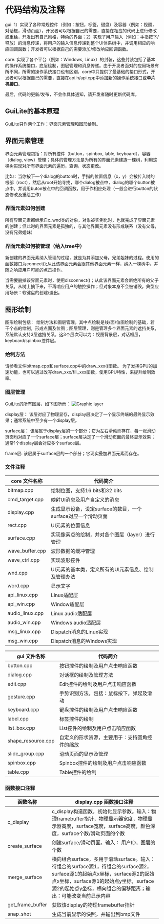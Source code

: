 # 代码结构及注释
gui: 1）实现了各种常规控件（例如：按钮，标签，键盘）及容器（例如：视窗，对话框，滑动页面），开发者可以根据自己的需要，直接在相应的代码上进行修改或重绘，开发出有自己风格，特色的界面；2）实现了用户输入（例如：手指按下/释放）的消息传递，将用户的输入信息传递到整个UI体系树中，并调用相应的响应回调函数；开发者可以根据自己的需要添加/修改响应回调函数。

core: 实现了各个平台（例如：Windows, Linux）的封装，这些封装包括了基本的操作系统接口，底层绘制，图层管理和消息传递。由于开发者面对的应用场景有所不同，所需的操作系统接口也有区别，core中只提供了最基础的接口形式，开发者可以根据自己的需要，直接在api.h/api.cpp中添加新的操作系统接口或**单片机接口**。

最后，代码的更新/发布，不会作具体通知，请开发者随时更新代码库。

## GuiLite的基本原理
GuiLite只作两个工作：界面元素管理和图形绘制。

## 界面元素管理
界面元素管理包括：对所有控件（button，spinbox, lable, keyboard），容器（dialog, view）管理；具体的管理方法是为所有的界面元素建造一棵树，利用这棵树实现对所有界面元素的遍历，查询，状态更改。

比如：当你按下一个dialog的button时，手指的位置信息（x，y）会被传入树的根部（root），然后从root开始寻找，哪个dialog被点中，dialog的哪个button被点中，并调用buton被点中的回调函数，用于作相应处理（一般会进行button的状态修改及重绘工作）

### 界面元素如何创建
所有界面元素都继承自c_wnd类的对象，对象被实例化时，也就完成了界面元素的创建；但此时的界面元素是孤独的，与其他界面元素没有形成联系（没有父母，没有兄弟姐妹）

### 界面元素如何被管理（纳入tree中）
新创建的界面元素纳入管理的过程，就是为其添加父母，兄弟姐妹的过程。使用的函数接口为connect();从此该界面元素会跟其他界面元素一样，纳入一棵树中，并随之响应用户可能的点击操作。

当需要删掉该界面元素时，使用disconnect()；从此该界面元素会断绝所有的父子关系，从树上摘下来，不再响应用户的触控操作；但对象本身不会被销毁。典型应用场景：软键盘的创建/退出。

## 图形绘制
图形绘制包括： 绘制方法和图层管理。其中点绘制是线/面/位图绘制的基础，若干个点的绘制，形成点面及位图；图层管理，则是管理多个界面元素的遮挡关系，系统默认支持3层遮挡关系，这3个层次可以为：视图背景层，对话框层，keyboard/spinbox控件层。

### 绘制方法
请参看文件bitmap.cpp和surface.cpp中的draw_xxx()函数。
为了发挥GPU的加速功能，也可以通过改写draw_xxx/fill_xxx函数，使用GPU特性，来提升绘制效率。
### 图层管理
GuiLite的所有图层，如下图所示：
![Graphic layer](GraphicLayer.png)

display层：
该层对应了物理显存，display层决定了一个显示终端的最终显示效果；通常系统中至少有一个display层。

surface层：
该层属于display层的一个部分；它为左右滑动而存在，每一张滑动页面均对应了一个surface层；surface层决定了一个滑动页面的最终显示效果；通常1个display层会对应多个surface层。

frame层:
该层属于surface层的一个部分；它现实叠加界面元素而存在。

### 文件注释
| core 文件名称 | 代码简介 |
| --- | --- |
| bitmap.cpp | 绘制位图，支持16 bits和32 bits |
| cmd_target.cpp | 映射UI消息及用户自定义的消息 |
| display.cpp | 生成显示设备，设定surface的数目，一个surface对应一个滑动页面 |
| rect.cpp | UI元素的位置信息 |
| surface.cpp | 实现像素点的绘制，并对各个图层（layer）进行管理 |
| wave_buffer.cpp | 波形数据的缓冲管理 |
| wave_ctrl.cpp | 实现波形控件 |
| wnd.cpp | UI元素的基本类，定义所有的UI元素信息、绘制及管理办法 |
| word.cpp | 显示文字 |
| api_linux.cpp | Linux适配层 |
| api_win.cpp | Window适配层 |
| audio_linux.cpp | Linux audio适配层 |
| audio_win.cpp | Windows audio适配层 |
| msg_linux.cpp | Dispatch消息的Linux实现 |
| msg_win.cpp | Dispatch消息的Windows实现 |


| gui 文件名称 | 代码简介 |
| --- | --- |
| button.cpp | 按钮控件的绘制及用户点击响应函数 |
| dialog.cpp | 对话框的绘制及管理方法 |
| edit.cpp | Edit控件的绘制及用户点击响应函数 |
| gesture.cpp | 手势识别方法，包括：鼠标按下，弹起及滑动 |
| keyboard.cpp | 键盘控件的绘制及用户点击响应函数 |
| label.cpp | 标签控件的绘制 |
| list_box.cpp | List控件的绘制及用户点击响应函数 |
| shape_resource.cpp | 自定义的形状资源，主要用于：支持圆角控件的缩放 |
| slide_group.cpp | 滑动页面的显示及管理 |
| spinbox.cpp | Spinbox控件的绘制及用户点击响应函数 |
| table.cpp | Table控件的绘制 |

### 函数接口注释
| 函数名称 | display.cpp 函数接口注释 |
| --- | --- |
| c_display | c_display构造函数，初始化显示参数。输入：物理framebuffer指针，物理显示器宽度，物理显示器高度，surface宽度，surface高度，颜色深度，surface个数/滑动页面的个数 |
| create_surface | 创建surface/滑动页面。输入： 用户ID，图层的个数|
| merge_surface | 横向组合surface，多用于滑动surface。输入：待组合的surface源1，待组合的surface源2，surface源1的起始点x坐标，surface源2的起始点x坐标，surface源1的起始点y坐标，surface源2的起始点y坐标，横向组合的偏移距离；输出：可能改变当前显示内容 |
| get_frame_buffer | 获取该display的物理framebuffer指针 |
| snap_shot | 生成当前显示的快照，并输出到bmp文件 |
